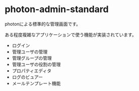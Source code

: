 # photon-admin-standard
photonによる標準的な管理画面です。

ある程度複雑なアプリケーションで使う機能が実装されています。
- ログイン
- 管理ユーザの管理
- 管理グループの管理
- 管理ユーザの役割の管理
- プロパティエディタ
- ログのビュアー
- メールテンプレート機能
